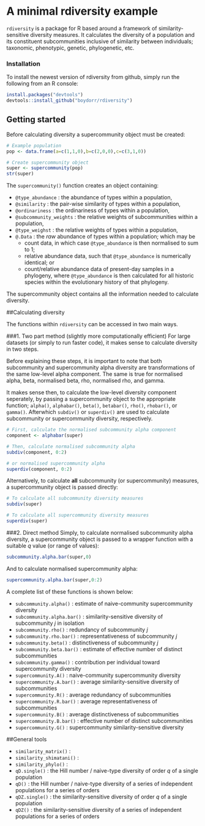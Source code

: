 # A minimal rdiversity example
  
`rdiversity` is a package for R based around a framework of similarity-sensitive diversity measures. It calculates the diversity of a population and its constituent subcommunities inclusive of similarity between individuals; taxonomic, phenotypic, genetic, phylogenetic, etc. 

### Installation

To install the newest version of rdiversity from github, simply run the following from an R console:
```r
install.packages("devtools")
devtools::install_github("boydorr/rdiversity")
```

## Getting started


Before calculating diversity a supercommunity object must be created:

```r
# Example population
pop <- data.frame(a=c(1,1,0),b=c(2,0,0),c=c(3,1,0))

# Create supercommunity object
super <- supercommunity(pop)
str(super)
```

The `supercommunity()` function creates an object containing:  

* `@type_abundance` : the abundance of types within a population,  
* `@similarity` : the pair-wise similarity of types within a population,  
* `@ordinariness` : the ordinariness of types within a population,  
* `@subcommunity_weights` :  the relative weights of subcommunities within a population,  
* `@type_weighst` : the relative weights of types within a population,  
* `@.Data` : the *raw* abundance of types within a population; which may be  
    + count data, in which case `@type_abundance` is then normalised to sum to 1;  
    + relative abundance data, such that `@type_abundance` is numerically identical; or  
    + count/relative abundance data of present-day samples in a phylogeny, where `@type_abundance` is then calculated for all historic species within the evolutionary history of that phylogeny. 
    
The supercommunity object contains all the information needed to calculate diversity.
    
##Calculating diversity

The functions within `rdiversity` can be accessed in two main ways. 

###1. Two part method (slightly more computationally efficient)
For large datasets (or simply to run faster code), it makes sense to calculate diversity in two steps. 

Before explaining these steps, it is important to note that both subcommunity and supercommunity  alpha diversity are transformations of the same low-level alpha component. The same is true for normalised alpha, beta, normalised beta, rho, normalised rho, and gamma.

It makes sense then, to calculate the low-level diversity component seperately, by passing a supercommunity object to the appropriate function; `alpha()`, `alphabar()`, `beta()`, `betabar()`, `rho()`, `rhobar()`, or `gamma()`. Afterwhich `subdiv()` or `superdiv()` are used to calculate subcommunity or supercommunity diversity, respectively.

```r
# First, calculate the normalised subcommunity alpha component
component <- alphabar(super)

# Then, calculate normalised subcommunity alpha 
subdiv(component, 0:2)

# or normalised supercommunity alpha
superdiv(component, 0:2)
```

Alternatively, to calculate **all** subcommunity (or supercommunity) measures, a supercommunity object is passed directly:

```r
# To calculate all subcommunity diversity measures
subdiv(super)

# To calculate all supercommunity diversity measures
superdiv(super)
```

###2. Direct method
Simply, to calculate normalised subcommunity alpha diversity, a supercommunity object is passed to a wrapper function with a suitable *q* value (or range of values):
```r
subcommunity.alpha.bar(super,0)
```
And to calculate normalised supercommunity alpha:
```r 
supercommunity.alpha.bar(super,0:2)
```
A complete list of these functions is shown below:

* `subcommunity.alpha()` : estimate of naive-community supercommunity diversity  
* `subcommunity.alpha.bar()` : similarity-sensitive diversity of subcommunity *j* in isolation  
* `subcommunity.rho()` : redundancy of subcommunity *j*  
* `subcommunity.rho.bar()` : representativeness of subcommunity *j*  
* `subcommunity.beta()` : distinctiveness of subcommunity *j*  
* `subcommunity.beta.bar()` : estimate of effective number of distinct subcommunities  
* `subcommunity.gamma()` : contribution per individual toward supercommunity diversity  
* `supercommunity.A()` : naive-community supercommunity diversity  
* `supercommunity.A.bar()` : average similarity-sensitive diversity of subcommunities  
* `supercommunity.R()` : average redundancy of subcommunities  
* `supercommunity.R.bar()` : average representativeness of subcommunities  
* `supercommunity.B()` : average distinctiveness of subcommunities  
* `supercommunity.B.bar()` : effective number of distinct subcommunities  
* `supercommunity.G()` : supercommunity similarity-sensitive diversity  


##General tools
* `similarity_matrix()` :  
* `similarity_shimatani()` :  
* `similarity_phylo()` : 
* `qD.single()` : the Hill number / naive-type diversity of order *q* of a single population  
* `qD()` : the Hill number / naive-type diversity of a series of independent populations for a series of orders  
* `qDZ.single()` : the similarity-sensitive diversity of order *q* of a single population  
* `qDZ()` : the similarity-sensitive diversity of a series of independent populations for a series of orders  







